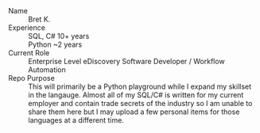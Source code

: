 <dl>
  <dt>Name</dt>
  <dd>
    Bret K.
  </dd>
  <dt>Experience</dt>
  <dd>
     SQL, C# 10+ years <br>
     Python ~2 years
  </dd>
  <dt>Current Role</dt>
  <dd>
     Enterprise Level eDiscovery Software Developer / Workflow Automation 
  </dd>
  <dt>Repo Purpose</dt>
  <dd>
     This will primarily be a Python playground while I expand my skillset in the langauge. Almost all of my SQL/C# is written for my current employer and contain trade secrets of the industry so I am unable to share them here but I may upload a few personal items for those languages at a different time. 
  </dd>
  
  
</dl>

<!---
bgk0/bgk0 is a ✨ special ✨ repository because its `README.md` (this file) appears on your GitHub profile.
You can click the Preview link to take a look at your changes.
--->
